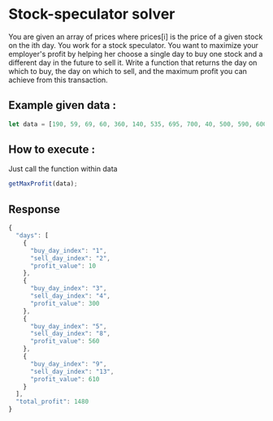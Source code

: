 # Stock-speculator solver
You are given an array of prices where prices[i] is the price of a given stock on the ith day.
You work for a stock speculator. You want to maximize your employer's profit by helping her choose a single day to buy one stock and a different day in the future to sell it.
Write a function that returns the day on which to buy, the day on which to sell, and the maximum profit you can achieve from this transaction.

## Example given data :
``` javascript
let data = [190, 59, 69, 60, 360, 140, 535, 695, 700, 40, 500, 590, 600, 650]
```


## How to execute :
Just call the function within data
``` javascript
getMaxProfit(data);
```


## Response 
``` javascript
{
  "days": [
    {
      "buy_day_index": "1",
      "sell_day_index": "2",
      "profit_value": 10
    },
    {
      "buy_day_index": "3",
      "sell_day_index": "4",
      "profit_value": 300
    },
    {
      "buy_day_index": "5",
      "sell_day_index": "8",
      "profit_value": 560
    },
    {
      "buy_day_index": "9",
      "sell_day_index": "13",
      "profit_value": 610
    }
  ],
  "total_profit": 1480
}
```

